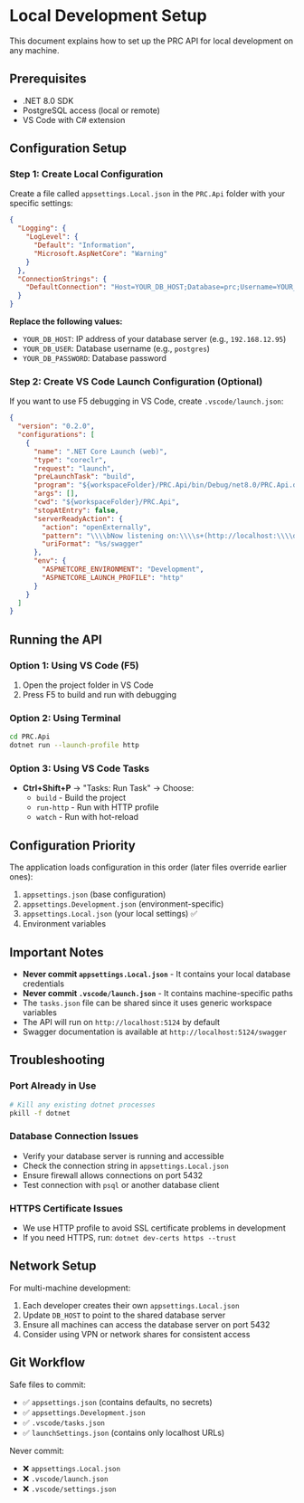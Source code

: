 # Local Development Setup

This document explains how to set up the PRC API for local development on any machine.

## Prerequisites

- .NET 8.0 SDK
- PostgreSQL access (local or remote)
- VS Code with C# extension

## Configuration Setup

### Step 1: Create Local Configuration

Create a file called `appsettings.Local.json` in the `PRC.Api` folder with your specific settings:

```json
{
  "Logging": {
    "LogLevel": {
      "Default": "Information",
      "Microsoft.AspNetCore": "Warning"
    }
  },
  "ConnectionStrings": {
    "DefaultConnection": "Host=YOUR_DB_HOST;Database=prc;Username=YOUR_DB_USER;Password=YOUR_DB_PASSWORD;Port=5432;Timeout=30;CommandTimeout=30;Pooling=true;"
  }
}
```

**Replace the following values:**
- `YOUR_DB_HOST`: IP address of your database server (e.g., `192.168.12.95`)
- `YOUR_DB_USER`: Database username (e.g., `postgres`)
- `YOUR_DB_PASSWORD`: Database password

### Step 2: Create VS Code Launch Configuration (Optional)

If you want to use F5 debugging in VS Code, create `.vscode/launch.json`:

```json
{
  "version": "0.2.0",
  "configurations": [
    {
      "name": ".NET Core Launch (web)",
      "type": "coreclr",
      "request": "launch",
      "preLaunchTask": "build",
      "program": "${workspaceFolder}/PRC.Api/bin/Debug/net8.0/PRC.Api.dll",
      "args": [],
      "cwd": "${workspaceFolder}/PRC.Api",
      "stopAtEntry": false,
      "serverReadyAction": {
        "action": "openExternally",
        "pattern": "\\\\bNow listening on:\\\\s+(http://localhost:\\\\d+)",
        "uriFormat": "%s/swagger"
      },
      "env": {
        "ASPNETCORE_ENVIRONMENT": "Development",
        "ASPNETCORE_LAUNCH_PROFILE": "http"
      }
    }
  ]
}
```

## Running the API

### Option 1: Using VS Code (F5)
1. Open the project folder in VS Code
2. Press F5 to build and run with debugging

### Option 2: Using Terminal
```bash
cd PRC.Api
dotnet run --launch-profile http
```

### Option 3: Using VS Code Tasks
- **Ctrl+Shift+P** → "Tasks: Run Task" → Choose:
  - `build` - Build the project
  - `run-http` - Run with HTTP profile
  - `watch` - Run with hot-reload

## Configuration Priority

The application loads configuration in this order (later files override earlier ones):

1. `appsettings.json` (base configuration)
2. `appsettings.Development.json` (environment-specific)
3. `appsettings.Local.json` (your local settings) ✅
4. Environment variables

## Important Notes

- **Never commit `appsettings.Local.json`** - It contains your local database credentials
- **Never commit `.vscode/launch.json`** - It contains machine-specific paths
- The `tasks.json` file can be shared since it uses generic workspace variables
- The API will run on `http://localhost:5124` by default
- Swagger documentation is available at `http://localhost:5124/swagger`

## Troubleshooting

### Port Already in Use
```bash
# Kill any existing dotnet processes
pkill -f dotnet
```

### Database Connection Issues
- Verify your database server is running and accessible
- Check the connection string in `appsettings.Local.json`
- Ensure firewall allows connections on port 5432
- Test connection with `psql` or another database client

### HTTPS Certificate Issues
- We use HTTP profile to avoid SSL certificate problems in development
- If you need HTTPS, run: `dotnet dev-certs https --trust`

## Network Setup

For multi-machine development:
1. Each developer creates their own `appsettings.Local.json`
2. Update `DB_HOST` to point to the shared database server
3. Ensure all machines can access the database server on port 5432
4. Consider using VPN or network shares for consistent access

## Git Workflow

Safe files to commit:
- ✅ `appsettings.json` (contains defaults, no secrets)
- ✅ `appsettings.Development.json`
- ✅ `.vscode/tasks.json`
- ✅ `launchSettings.json` (contains only localhost URLs)

Never commit:
- ❌ `appsettings.Local.json`
- ❌ `.vscode/launch.json`
- ❌ `.vscode/settings.json`
